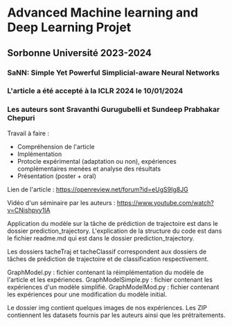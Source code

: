 # Advanced Machine learning and Deep Learning Projet
## Sorbonne Université 2023-2024
### SaNN: Simple Yet Powerful Simplicial-aware Neural Networks

### L'article a été accepté à la ICLR 2024 le 10/01/2024
### Les auteurs sont Sravanthi Gurugubelli et Sundeep Prabhakar Chepuri 

Travail à faire :
- Compréhension de l'article
- Implémentation
- Protocle expérimental (adaptation ou non), expériences complémentaires menées et analyse des résultats
- Présentation (poster + oral)

Lien de l'article : 
https://openreview.net/forum?id=eUgS9Ig8JG

Vidéo d'un séminaire par les auteurs :
https://www.youtube.com/watch?v=CNishpvy1lA 

Application du modèle sur la tâche de prédiction de trajectoire est dans le dossier prediction_trajectory. L'explication de la structure du code est dans le fichier readme.md qui est dans le dossier prediction_trajectory.

Les dossiers tacheTraj et tacheClassif correspondent aux dossiers de tâches de prédiction de trajectoire et de classification respectivement.

GraphModel.py : fichier contenant la réimplémentation du modèle de l'article et les expériences.
GraphModelSimple.py : fichier contenant les expériences d'un modèle simplifié.
GraphModelMod.py : fichier contenant les expériences pour une modification du modèle initial.


Le dossier img contient quelques images de nos expériences.
Les ZIP contiennent les datasets fournis par les auteurs ainsi que les prétraitements.